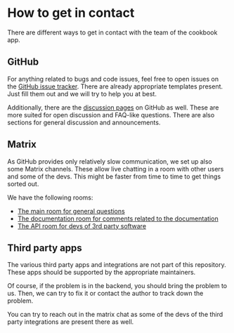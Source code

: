 # How to get in contact

There are different ways to get in contact with the team of the cookbook app.

## GitHub

For anything related to bugs and code issues, feel free to open issues on the [GitHub issue tracker](https://github.com/nextcloud/cookbook/issues).
There are already appropriate templates present.
Just fill them out and we will try to help you at best.

Additionally, there are the [discussion pages](https://github.com/nextcloud/cookbook/discussions) on GitHub as well.
These are more suited for open discussion and FAQ-like questions.
There are also sections for general discussion and announcements.

## Matrix

As GitHub provides only relatively slow communication, we set up also some Matrix channels.
These allow live chatting in a room with other users and some of the devs.
This might be faster from time to time to get things sorted out.

We have the following rooms:

- [The main room for general questions](https://matrix.to/#/#nextcloud-cookbook:matrix.org)
- [The documentation room for comments related to the documentation](https://matrix.to/#/#nextcloud-cookbook-doc:matrix.org)
- [The API room for devs of 3rd party software](https://matrix.to/#/#nextcloud-cookbook-integration:matrix.org)

## Third party apps

The various third party apps and integrations are not part of this repository.
These apps should be supported by the appropriate maintainers.

Of course, if the problem is in the backend, you should bring the problem to us.
Then, we can try to fix it or contact the author to track down the problem.

You can try to reach out in the matrix chat as some of the devs of the third party integrations are present there as well.
